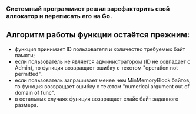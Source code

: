 ### Системный программист решил зарефакторить свой аллокатор и переписать его на Go.


## Алгоритм работы функции остаётся прежним:
- функция принимает ID пользователя и количество требуемых байт памяти;
- если пользователь не является администратором (ID не совпадает с Admin), то функция возвращает ошибку с текстом "operation not permitted".
- если пользователь запрашивает менее чем MinMemoryBlock байтов, то функция возвращает ошибку с текстом
"numerical argument out of domain of func".
- в остальных случаях функция возвращает слайс байт заданного размера.